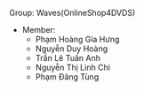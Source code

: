 Group: Waves(OnlineShop4DVDS)

- Member:
  + Phạm Hoàng Gia Hưng
  + Nguyễn Duy Hoàng
  + Trần Lê Tuấn Anh
  + Nguyễn Thị Linh Chi
  + Phạm Đăng Tùng
